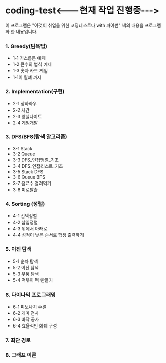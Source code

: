# coding-test<---현재 작업 진행중--->


이 프로그램은 "이것이 취업을 위한 코딩테스트다 with 파이썬" 책의 내용을 프로그램화 한 내용입니다. 

### 1. Greedy(탐욕법)
- 1-1 거스름돈 예제
- 1-2 큰수의 법칙 예제
- 1-3 숫자 카드 게임
- 1-1이 될떄 까지

### 2. Implementation(구현)
- 2-1 상하좌우
- 2-2 시간
- 2-3 왕실나이트
- 2-4 게임개발
  
### 3. DFS/BFS(탐색 알고리즘)
- 3-1 Stack
- 3-2 Queue
- 3-3 DFS_인접행렬_기초
- 3-4 DFS_인접리스트_기초
- 3-5 Stack DFS
- 3-6 Queue BFS
- 3-7 음료수 얼려먹기
- 3-8 미로탈출


### 4. Sorting (정렬)
- 4-1 선택정렬
- 4-2 삽입정렬
- 4-3 위에서 아래로
- 4-4 성적이 낮은 순서로 학생 출력하기 

### 5. 이진 탐색
- 5-1 순차 탐색
- 5-2 이진 탐색
- 5-3 부품 탐색
- 5-4 떡볶이 떡 만들기

### 6. 다이나믹 프로그래밍
- 6-1 피보나치 수열
- 6-2 개미 전사
- 6-3 바닥 공사
- 6-4 효율적인 화폐 구성 


### 7. 최단 경로
### 8. 그래프 이론 